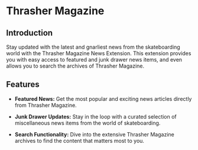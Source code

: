 # Thrasher Magazine

## **Introduction**

Stay updated with the latest and gnarliest news from the skateboarding world with the Thrasher Magazine News Extension. This extension provides you with easy access to featured and junk drawer news items, and even allows you to search the archives of Thrasher Magazine.

## Features

- **Featured News:** Get the most popular and exciting news articles directly from Thrasher Magazine.

- **Junk Drawer Updates:** Stay in the loop with a curated selection of miscellaneous news items from the world of skateboarding.

- **Search Functionality:** Dive into the extensive Thrasher Magazine archives to find the content that matters most to you.
